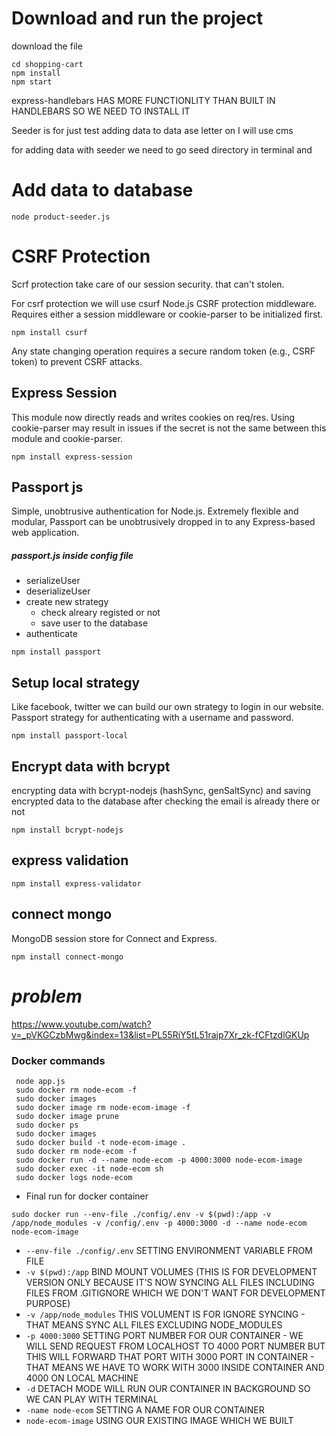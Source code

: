 # Download and run the project
download the file

```
cd shopping-cart
npm install
npm start
```



express-handlebars HAS MORE FUNCTIONLITY THAN BUILT IN HANDLEBARS
SO WE NEED TO INSTALL IT


Seeder is for just test 
adding data to data ase letter on I will use cms

for adding data with seeder we need to go seed directory in terminal
and 
# Add data to database 
```
node product-seeder.js
```

# CSRF Protection
Scrf protection take care of our session security. that can't stolen. 

For csrf protection we will use csurf
Node.js CSRF protection middleware.
Requires either a session middleware or cookie-parser to be initialized first.

```npm install csurf```

Any state changing operation requires a secure random token (e.g., CSRF token) to prevent CSRF attacks.

## Express Session
This module now directly reads and writes cookies on req/res. Using cookie-parser may result in issues if the secret is not the same between this module and cookie-parser.

```npm install express-session```

## Passport js
Simple, unobtrusive authentication for Node.js. Extremely flexible and modular, Passport can be unobtrusively dropped in to any Express-based web application.

##### passport.js inside config file

- serializeUser
- deserializeUser
- create new strategy
    - check alreary registed or not
    - save user to the database
- authenticate

```npm install passport```


## Setup local strategy
Like facebook, twitter we can build our own strategy to login in our website. Passport strategy for authenticating with a username and password.

```npm install passport-local```

## Encrypt data with bcrypt
encrypting data with bcrypt-nodejs (hashSync, genSaltSync)
and saving encrypted data to the database after checking the email is already there or not

```npm install bcrypt-nodejs```

## express validation
```npm install express-validator```


## connect mongo
MongoDB session store for Connect and Express. 

```npm install connect-mongo```



# *problem*
https://www.youtube.com/watch?v=_pVKGCzbMwg&index=13&list=PL55RiY5tL51rajp7Xr_zk-fCFtzdlGKUp




### Docker commands

```
 node app.js 
 sudo docker rm node-ecom -f
 sudo docker images
 sudo docker image rm node-ecom-image -f
 sudo docker image prune
 sudo docker ps
 sudo docker images
 sudo docker build -t node-ecom-image .
 sudo docker rm node-ecom -f
 sudo docker run -d --name node-ecom -p 4000:3000 node-ecom-image
 sudo docker exec -it node-ecom sh
 sudo docker logs node-ecom

```
 - Final run for docker container
 ```
 sudo docker run --env-file ./config/.env -v $(pwd):/app -v /app/node_modules -v /config/.env -p 4000:3000 -d --name node-ecom node-ecom-image
 ```
 - `--env-file ./config/.env` SETTING ENVIRONMENT VARIABLE FROM FILE
 - `-v $(pwd):/app` BIND MOUNT VOLUMES (THIS IS FOR DEVELOPMENT VERSION ONLY BECAUSE IT'S NOW SYNCING ALL FILES INCLUDING FILES FROM .GITIGNORE WHICH WE DON'T WANT FOR DEVELOPMENT PURPOSE)
 - `-v /app/node_modules` THIS VOLUMENT IS FOR IGNORE SYNCING - THAT MEANS SYNC ALL FILES EXCLUDING NODE_MODULES
 - `-p 4000:3000` SETTING PORT NUMBER FOR OUR CONTAINER - WE WILL SEND REQUEST FROM LOCALHOST TO 4000 PORT NUMBER BUT THIS WILL FORWARD THAT PORT WITH 3000 PORT IN CONTAINER - THAT MEANS WE HAVE TO WORK WITH 3000 INSIDE CONTAINER AND 4000 ON LOCAL MACHINE
 - `-d` DETACH MODE WILL RUN OUR CONTAINER IN BACKGROUND SO WE CAN PLAY WITH TERMINAL
 - `-name node-ecom` SETTING A NAME FOR OUR CONTAINER
 - `node-ecom-image` USING OUR EXISTING IMAGE WHICH WE BUILT
